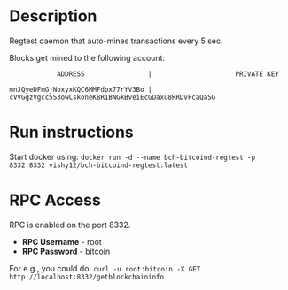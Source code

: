 # Description
Regtest daemon that auto-mines transactions every 5 sec.

Blocks get mined to the following account:

```
            ADDRESS                |                     PRIVATE KEY

mnJQyeDFmGjNoxyxKQC6MMFdpx77rYV3Bo | cVVGgzVgcc5S3owCskoneK8R1BNGkBveiEcGDaxu8RRDvFcaQaSG
```

# Run instructions
Start docker using:
`docker run -d --name bch-bitcoind-regtest -p 8332:8332 vishy12/bch-bitcoind-regtest:latest`

# RPC Access
RPC is enabled on the port 8332.

- **RPC Username** - root
- **RPC Password** - bitcoin

For e.g., you could do:
`curl -u root:bitcoin -X GET http://localhost:8332/getblockchaininfo`
